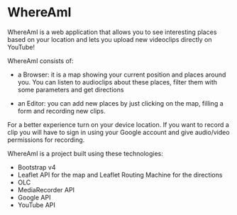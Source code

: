 # WhereAmI
WhereAmI is a web application that allows you to see interesting places based on your location and lets you upload new videoclips directly on YouTube!

WhereAmI consists of:

   - a Browser: it is a map showing your current position and places around you. You can listen to audioclips about these         places, filter them with some parameters and get directions
   
   - an Editor: you can add new places by just clicking on the map, filling a form and recording new clips.
   

For a better experience turn on your device location. 
If you want to record a clip you will have to sign in using your Google account and give audio/video permissions for recording.


WhereAmI is a project built using these technologies:
  - Bootstrap v4
  - Leaflet API for the map and Leaflet Routing Machine for the directions
  - OLC 
  - MediaRecorder API
  - Google API
  - YouTube API
